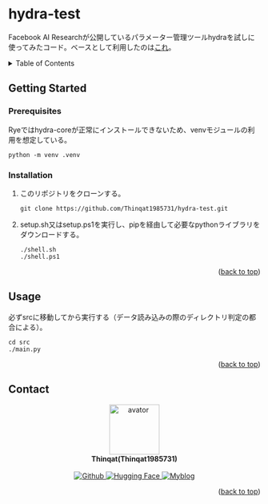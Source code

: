 <a id="readme-top"></a> 

# hydra-test <!-- omit in toc --> 

Facebook AI Researchが公開しているパラメーター管理ツールhydraを試しに使ってみたコード。ベースとして利用したのは[これ](https://github.com/rasbt/python-machine-learning-book-3rd-edition/tree/master/ch12)。

<details><summary>Table of Contents</summary>

- [Getting Started](#getting-started)
  - [Prerequisites](#prerequisites)
  - [Installation](#installation)
- [Usage](#usage)
- [Contact](#contact)

</details>

## Getting Started

### Prerequisites

Ryeではhydra-coreが正常にインストールできないため、venvモジュールの利用を想定している。

```shell
python -m venv .venv
```

### Installation

1. このリポジトリをクローンする。

   ```shell
   git clone https://github.com/Thinqat1985731/hydra-test.git
   ```

2. setup.sh又はsetup.ps1を実行し、pipを経由して必要なpythonライブラリをダウンロードする。

   ```shell
   ./shell.sh
   ./shell.ps1
   ```

<p align="right">(<a href="#readme-top">back to top</a>)</p>

## Usage

必ずsrcに移動してから実行する（データ読み込みの際のディレクトリ判定の都合による）。

```shell
cd src
./main.py
```

<p align="right">(<a href="#readme-top">back to top</a>)</p>

## Contact

<div align="center">
   <img src="https://avatars.githubusercontent.com/u/113882060?v=4" width="100" height="100" alt="avator"><br>
   <strong>Thinqat(Thinqat1985731)</strong><br><br>

  <a href="https://github.com/Thinqat1985731" target="_blank">
  <picture>
    <source
      srcset="https://img.shields.io/badge/GitHub-444444.svg?style=for-the-badge&logo=github"
      media="(prefers-color-scheme: dark)"
    />
    <source
      srcset="https://img.shields.io/badge/GitHub-000000.svg?style=for-the-badge&logo=github"
      media="(prefers-color-scheme: light)"
    />
    <img src="https://img.shields.io/badge/-Github-444444.svg?style=for-the-badge&logo=github" alt="Github"/>
  </picture>
  </a>
  <a href="https://huggingface.co/Thinqat1985731" target="_blank">
    <picture>
      <source
        srcset="https://img.shields.io/badge/Hugging_Face-444444.svg?style=for-the-badge"
        media="(prefers-color-scheme: dark)"
      />
      <source
        srcset="https://img.shields.io/badge/Hugging_Face-000000.svg?style=for-the-badge"
        media="(prefers-color-scheme: light)"
      />
      <img src="https://img.shields.io/badge/Hugging_Face-444444.svg?style=for-the-badge" alt="Hugging Face"/>
    </picture>
  </a>
  <a href="https://thinqat.vercel.app/" target="_blank">
    <picture>
    <source
      srcset="https://img.shields.io/badge/Myblog-444444.svg?style=for-the-badge&logo=nextdotjs"
      media="(prefers-color-scheme: dark)"
    />
    <source
      srcset="https://img.shields.io/badge/Myblog-000000.svg?style=for-the-badge&logo=nextdotjs"
      media="(prefers-color-scheme: light)"
    />
    <img src="https://img.shields.io/badge/Myblog-444444.svg?style=for-the-badge&logo=nextdotjs" alt="Myblog"/>
  </picture>
  </a>
</div>

<p align="right">(<a href="#readme-top">back to top</a>)</p>

